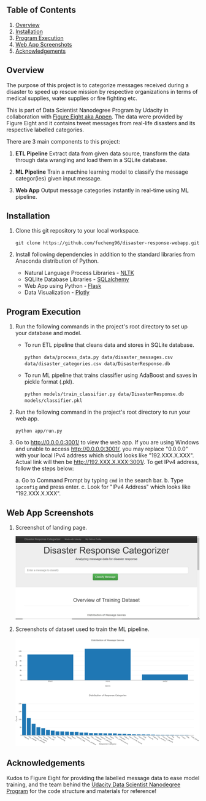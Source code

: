 ## Table of Contents

1. [Overview](#Overview)
2. [Installation](#Installation)
3. [Program Execution](#Program-Execution)
4. [Web App Screenshots](#Web-App-Screenshots)
5. [Acknowledgements](#Acknowledgements)

## Overview
The purpose of this project is to categorize messages received during a disaster to speed up rescue mission by respective organizations in terms of medical supplies, water supplies or fire fighting etc. 

This is part of Data Scientist Nanodegree Program by Udacity in collaboration with [Figure Eight aka Appen](https://appen.com/). The data were provided by Figure Eight and it contains tweet messages from real-life disasters and its respective labelled categories.

There are 3 main components to this project:
1. **ETL Pipeline**
   Extract data from given data source, transform the data through data wrangling and load them in a SQLite database.
   
2. **ML Pipeline**
   Train a machine learning model to classify the message categor(ies) given input message.
   
3. **Web App**
   Output message categories instantly in real-time using ML pipeline.

## Installation

1. Clone this git repository to your local workspace.
   
   `git clone https://github.com/fucheng96/disaster-response-webapp.git`
   
2. Install following dependencies in addition to the standard libraries from Anaconda distribution of Python.

    - Natural Language Process Libraries - [NLTK](https://www.nltk.org/)
    - SQLlite Database Libraries - [SQLalchemy](https://www.sqlalchemy.org/)
    - Web App using Python - [Flask](https://flask.palletsprojects.com/en/2.0.x/)
    - Data Visualization - [Plotly](https://plotly.github.io/plotly.py-docs/index.html)

## Program Execution
1. Run the following commands in the project's root directory to set up your database and model.

    - To run ETL pipeline that cleans data and stores in SQLite database.
      
      `python data/process_data.py data/disaster_messages.csv data/disaster_categories.csv data/DisasterResponse.db`
      
    - To run ML pipeline that trains classifier using AdaBoost and saves in pickle format (.pkl).
      
      `python models/train_classifier.py data/DisasterResponse.db models/classifier.pkl`

2. Run the following command in the project's root directory to run your web app.
   
   `python app/run.py`

3. Go to http://0.0.0.0:3001/ to view the web app.
   If you are using Windows and unable to access http://0.0.0.0:3001/, you may replace "0.0.0.0" with your local IPv4 address which should looks like "192.XXX.X.XXX". Actual link will then be http://192.XXX.X.XXX:3001/. To get IPv4 address, follow the steps below:
   
   a. Go to Command Prompt by typing `cmd` in the search bar.
   b. Type `ipconfig` and press enter.
   c. Look for "IPv4 Address" which looks like "192.XXX.X.XXX".

## Web App Screenshots

1. Screenshot of landing page. 

   ![Screenshot 1](https://github.com/fucheng96/disaster-response-webapp/blob/main/screenshots/main_page.jpeg?raw=true)

2. Screenshots of dataset used to train the ML pipeline.

   ![Screenshot 3](https://github.com/fucheng96/disaster-response-webapp/blob/main/screenshots/training_dataset_overview.PNG?raw=true)

## Acknowledgements

Kudos to Figure Eight for providing the labelled message data to ease model training, and the team behind the [Udacity Data Scientist Nanodegree Program](https://www.udacity.com/course/data-scientist-nanodegree--nd025) for the code structure and materials for reference!
